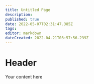 ```yaml
---
title: Untitled Page
description: 
published: true
date: 2022-05-07T02:31:47.385Z
tags: 
editor: markdown
dateCreated: 2022-04-21T03:57:56.239Z
---
```


# Header

Your content here
